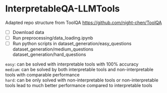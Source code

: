 # InterpretableQA-LLMTools

Adapted repo structure from ToolQA https://github.com/night-chen/ToolQA

- [ ] Download data
- [ ] Run preprocessing/data_loading.ipynb
- [ ] Run python scripts in dataset_generation/easy_questions dataset_generation/medium_questions dataset_generation/hard_questions

```easy```: can be solved with interpretable tools with 100% accuracy <br>
```medium```: can be solved by both interpretable tools and non-interpretable tools with comparable performance <br>
```hard```: can be only solved with non-interpretable tools or non-interpretable tools lead to much better performance compared to interpretable tools
